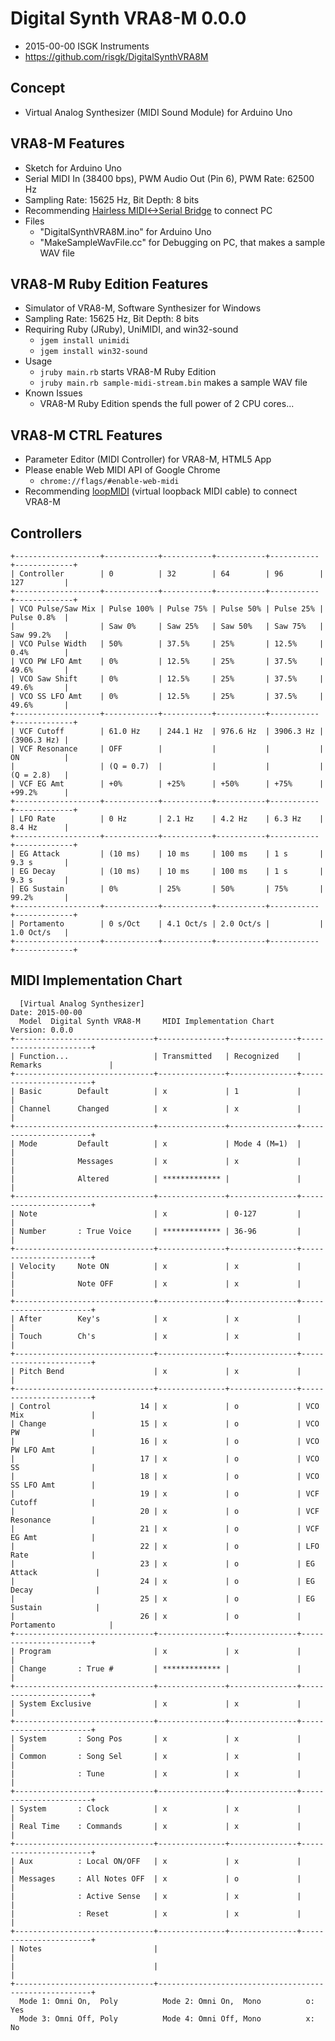 # Digital Synth VRA8-M 0.0.0

- 2015-00-00 ISGK Instruments
- <https://github.com/risgk/DigitalSynthVRA8M>

## Concept

- Virtual Analog Synthesizer (MIDI Sound Module) for Arduino Uno

## VRA8-M Features

- Sketch for Arduino Uno
- Serial MIDI In (38400 bps), PWM Audio Out (Pin 6), PWM Rate: 62500 Hz
- Sampling Rate: 15625 Hz, Bit Depth: 8 bits
- Recommending [Hairless MIDI<->Serial Bridge](http://projectgus.github.io/hairless-midiserial/) to connect PC
- Files
    - "DigitalSynthVRA8M.ino" for Arduino Uno
    - "MakeSampleWavFile.cc" for Debugging on PC, that makes a sample WAV file

## VRA8-M Ruby Edition Features

- Simulator of VRA8-M, Software Synthesizer for Windows
- Sampling Rate: 15625 Hz, Bit Depth: 8 bits
- Requiring Ruby (JRuby), UniMIDI, and win32-sound
    - `jgem install unimidi`
    - `jgem install win32-sound`
- Usage
    - `jruby main.rb` starts VRA8-M Ruby Edition
    - `jruby main.rb sample-midi-stream.bin` makes a sample WAV file
- Known Issues
    - VRA8-M Ruby Edition spends the full power of 2 CPU cores...

## VRA8-M CTRL Features

- Parameter Editor (MIDI Controller) for VRA8-M, HTML5 App
- Please enable Web MIDI API of Google Chrome
    - `chrome://flags/#enable-web-midi`
- Recommending [loopMIDI](http://www.tobias-erichsen.de/software/loopmidi.html) (virtual loopback MIDI cable) to connect VRA8-M

## Controllers

    +-------------------+------------+-----------+-----------+-----------+-------------+
    | Controller        | 0          | 32        | 64        | 96        | 127         |
    +-------------------+------------+-----------+-----------+-----------+-------------+
    | VCO Pulse/Saw Mix | Pulse 100% | Pulse 75% | Pulse 50% | Pulse 25% | Pulse 0.8%  |
    |                   | Saw 0%     | Saw 25%   | Saw 50%   | Saw 75%   | Saw 99.2%   |
    | VCO Pulse Width   | 50%        | 37.5%     | 25%       | 12.5%     | 0.4%        |
    | VCO PW LFO Amt    | 0%         | 12.5%     | 25%       | 37.5%     | 49.6%       |
    | VCO Saw Shift     | 0%         | 12.5%     | 25%       | 37.5%     | 49.6%       |
    | VCO SS LFO Amt    | 0%         | 12.5%     | 25%       | 37.5%     | 49.6%       |
    +-------------------+------------+-----------+-----------+-----------+-------------+
    | VCF Cutoff        | 61.0 Hz    | 244.1 Hz  | 976.6 Hz  | 3906.3 Hz | (3906.3 Hz) |
    | VCF Resonance     | OFF        |           |           |           | ON          |
    |                   | (Q = 0.7)  |           |           |           | (Q = 2.8)   |
    | VCF EG Amt        | +0%        | +25%      | +50%      | +75%      | +99.2%      |
    +-------------------+------------+-----------+-----------+-----------+-------------+
    | LFO Rate          | 0 Hz       | 2.1 Hz    | 4.2 Hz    | 6.3 Hz    | 8.4 Hz      |
    +-------------------+------------+-----------+-----------+-----------+-------------+
    | EG Attack         | (10 ms)    | 10 ms     | 100 ms    | 1 s       | 9.3 s       |
    | EG Decay          | (10 ms)    | 10 ms     | 100 ms    | 1 s       | 9.3 s       |
    | EG Sustain        | 0%         | 25%       | 50%       | 75%       | 99.2%       |
    +-------------------+------------+-----------+-----------+-----------+-------------+
    | Portamento        | 0 s/Oct    | 4.1 Oct/s | 2.0 Oct/s |           | 1.0 Oct/s   |
    +-------------------+------------+-----------+-----------+-----------+-------------+

## MIDI Implementation Chart

      [Virtual Analog Synthesizer]                                    Date: 2015-00-00       
      Model  Digital Synth VRA8-M     MIDI Implementation Chart       Version: 0.0.0         
    +-------------------------------+---------------+---------------+-----------------------+
    | Function...                   | Transmitted   | Recognized    | Remarks               |
    +-------------------------------+---------------+---------------+-----------------------+
    | Basic        Default          | x             | 1             |                       |
    | Channel      Changed          | x             | x             |                       |
    +-------------------------------+---------------+---------------+-----------------------+
    | Mode         Default          | x             | Mode 4 (M=1)  |                       |
    |              Messages         | x             | x             |                       |
    |              Altered          | ************* |               |                       |
    +-------------------------------+---------------+---------------+-----------------------+
    | Note                          | x             | 0-127         |                       |
    | Number       : True Voice     | ************* | 36-96         |                       |
    +-------------------------------+---------------+---------------+-----------------------+
    | Velocity     Note ON          | x             | x             |                       |
    |              Note OFF         | x             | x             |                       |
    +-------------------------------+---------------+---------------+-----------------------+
    | After        Key's            | x             | x             |                       |
    | Touch        Ch's             | x             | x             |                       |
    +-------------------------------+---------------+---------------+-----------------------+
    | Pitch Bend                    | x             | x             |                       |
    +-------------------------------+---------------+---------------+-----------------------+
    | Control                    14 | x             | o             | VCO Mix               |
    | Change                     15 | x             | o             | VCO PW                |
    |                            16 | x             | o             | VCO PW LFO Amt        |
    |                            17 | x             | o             | VCO SS                |
    |                            18 | x             | o             | VCO SS LFO Amt        |
    |                            19 | x             | o             | VCF Cutoff            |
    |                            20 | x             | o             | VCF Resonance         |
    |                            21 | x             | o             | VCF EG Amt            |
    |                            22 | x             | o             | LFO Rate              |
    |                            23 | x             | o             | EG Attack             |
    |                            24 | x             | o             | EG Decay              |
    |                            25 | x             | o             | EG Sustain            |
    |                            26 | x             | o             | Portamento            |
    +-------------------------------+---------------+---------------+-----------------------+
    | Program                       | x             | x             |                       |
    | Change       : True #         | ************* |               |                       |
    +-------------------------------+---------------+---------------+-----------------------+
    | System Exclusive              | x             | x             |                       |
    +-------------------------------+---------------+---------------+-----------------------+
    | System       : Song Pos       | x             | x             |                       |
    | Common       : Song Sel       | x             | x             |                       |
    |              : Tune           | x             | x             |                       |
    +-------------------------------+---------------+---------------+-----------------------+
    | System       : Clock          | x             | x             |                       |
    | Real Time    : Commands       | x             | x             |                       |
    +-------------------------------+---------------+---------------+-----------------------+
    | Aux          : Local ON/OFF   | x             | x             |                       |
    | Messages     : All Notes OFF  | x             | o             |                       |
    |              : Active Sense   | x             | x             |                       |
    |              : Reset          | x             | x             |                       |
    +-------------------------------+---------------+---------------+-----------------------+
    | Notes                         |                                                       |
    |                               |                                                       |
    +-------------------------------+-------------------------------------------------------+
      Mode 1: Omni On,  Poly          Mode 2: Omni On,  Mono          o: Yes                 
      Mode 3: Omni Off, Poly          Mode 4: Omni Off, Mono          x: No                  
